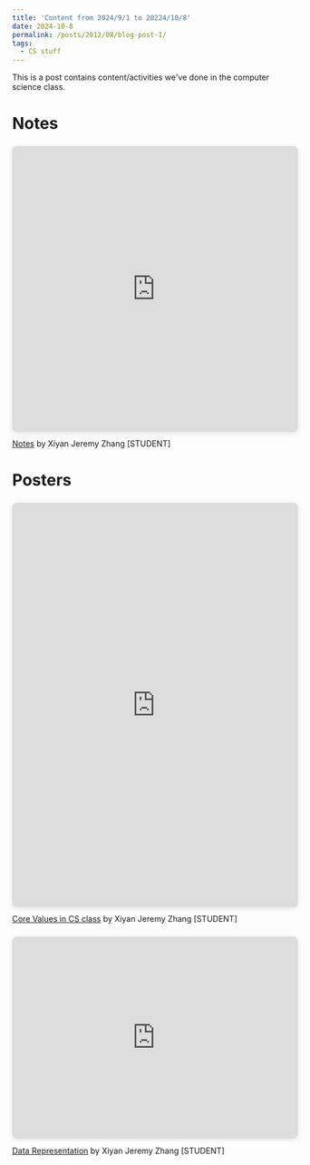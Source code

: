 ```yaml
---
title: 'Content from 2024/9/1 to 20224/10/8'
date: 2024-10-8
permalink: /posts/2012/08/blog-post-1/
tags:
  - CS stuff
---
```


This is a post contains content/activities we've done in the computer science class.

# Notes
<div style="position: relative; width: 100%; height: 0; padding-top: 100.0000%;
 padding-bottom: 0; box-shadow: 0 2px 8px 0 rgba(63,69,81,0.16); margin-top: 1.6em; margin-bottom: 0.9em; overflow: hidden;
 border-radius: 8px; will-change: transform;">
  <iframe loading="lazy" style="position: absolute; width: 100%; height: 100%; top: 0; left: 0; border: none; padding: 0;margin: 0;"
    src="https://www.canva.cn/design/DAGS9qUfaJo/9F08Kl0r1HCb2XLaUSA4uw/view?embed" allowfullscreen="allowfullscreen" allow="fullscreen">
  </iframe>
</div>
<a href="https:&#x2F;&#x2F;www.canva.cn&#x2F;design&#x2F;DAGS9qUfaJo&#x2F;9F08Kl0r1HCb2XLaUSA4uw&#x2F;view?utm_content=DAGS9qUfaJo&amp;utm_campaign=designshare&amp;utm_medium=embeds&amp;utm_source=link" target="_blank" rel="noopener">Notes</a> by Xiyan Jeremy Zhang [STUDENT]

# Posters

<div style="position: relative; width: 100%; height: 0; padding-top: 141.4141%;
 padding-bottom: 0; box-shadow: 0 2px 8px 0 rgba(63,69,81,0.16); margin-top: 1.6em; margin-bottom: 0.9em; overflow: hidden;
 border-radius: 8px; will-change: transform;">
  <iframe loading="lazy" style="position: absolute; width: 100%; height: 100%; top: 0; left: 0; border: none; padding: 0;margin: 0;"
    src="https://www.canva.com/design/DAGPxte2LOc/3NE-M0dEyXcwHYKQjCZPxQ/watch?embed" allowfullscreen="allowfullscreen" allow="fullscreen">
  </iframe>
</div>
<a href="https:&#x2F;&#x2F;www.canva.com&#x2F;design&#x2F;DAGPxte2LOc&#x2F;3NE-M0dEyXcwHYKQjCZPxQ&#x2F;watch?utm_content=DAGPxte2LOc&amp;utm_campaign=designshare&amp;utm_medium=embeds&amp;utm_source=link" target="_blank" rel="noopener">Core Values in CS class</a> by Xiyan Jeremy Zhang [STUDENT]


<div style="position: relative; width: 100%; height: 0; padding-top: 70.7071%;
 padding-bottom: 0; box-shadow: 0 2px 8px 0 rgba(63,69,81,0.16); margin-top: 1.6em; margin-bottom: 0.9em; overflow: hidden;
 border-radius: 8px; will-change: transform;">
  <iframe loading="lazy" style="position: absolute; width: 100%; height: 100%; top: 0; left: 0; border: none; padding: 0;margin: 0;"
    src="https://www.canva.cn/design/DAGRKPNDJXc/8sd6iJV21I5w7JvOCFVN4Q/view?embed" allowfullscreen="allowfullscreen" allow="fullscreen">
  </iframe>
</div>
<a href="https:&#x2F;&#x2F;www.canva.cn&#x2F;design&#x2F;DAGRKPNDJXc&#x2F;8sd6iJV21I5w7JvOCFVN4Q&#x2F;view?utm_content=DAGRKPNDJXc&amp;utm_campaign=designshare&amp;utm_medium=embeds&amp;utm_source=link" target="_blank" rel="noopener">Data Representation</a> by Xiyan Jeremy Zhang [STUDENT]


